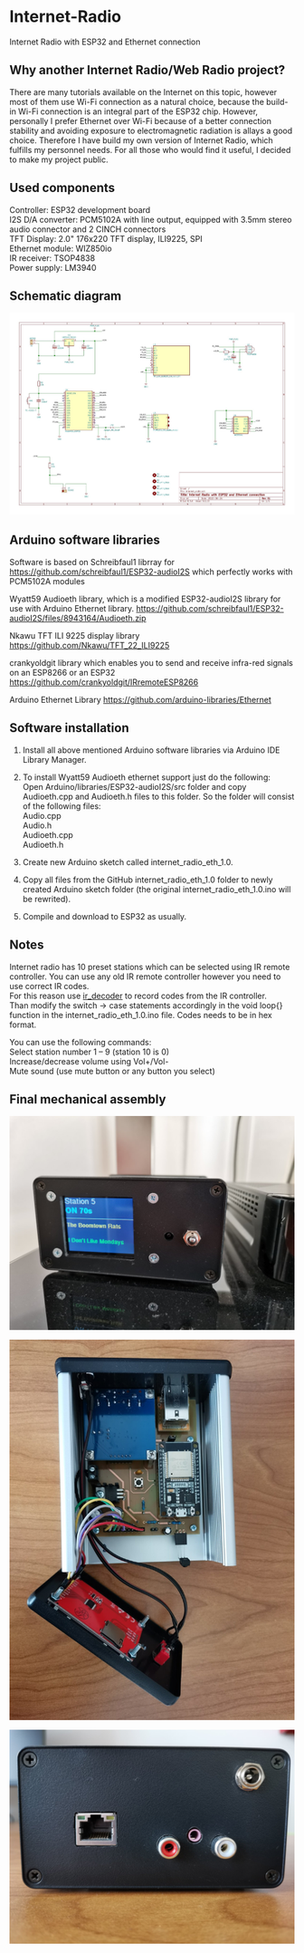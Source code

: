 # Internet-Radio
Internet Radio with ESP32 and Ethernet connection

## Why another Internet Radio/Web Radio project?
There are many tutorials available on the Internet on this topic, however most of them use Wi-Fi connection as a natural choice, because the build-in Wi-Fi connection is an integral part of the ESP32 chip. However, personally I prefer Ethernet over Wi-Fi because of a better connection stability and avoiding exposure to electromagnetic radiation is allays a good choice. Therefore I have build my own version of Internet Radio, which fulfills my personnel needs. For all those who would find it useful, I decided to make my project public. 

## Used components
Controller:         ESP32 development board<br/>
I2S D/A converter:  PCM5102A with line output, equipped with 3.5mm stereo audio connector and 2 CINCH connectors<br/>
TFT Display:        2.0" 176x220 TFT display, ILI9225, SPI<br/>
Ethernet module:    WIZ850io<br/>
IR receiver:        TSOP4838<br/>
Power supply:       LM3940<br/>


## Schematic diagram
![](/internet_radio.jpg?raw=true "Schematic diagram")


## Arduino software libraries
Software is based on Schreibfaul1 librray for 
https://github.com/schreibfaul1/ESP32-audioI2S which perfectly works with  PCM5102A modules

Wyatt59 Audioeth library, which is a modified ESP32-audioI2S library for use with Arduino Ethernet library.
https://github.com/schreibfaul1/ESP32-audioI2S/files/8943164/Audioeth.zip

Nkawu TFT ILI 9225 display library https://github.com/Nkawu/TFT_22_ILI9225

crankyoldgit library which enables you to send and receive infra-red signals on an ESP8266 or an ESP32
https://github.com/crankyoldgit/IRremoteESP8266

Arduino Ethernet Library
https://github.com/arduino-libraries/Ethernet


## Software installation
1. Install all above mentioned Arduino software libraries via Arduino IDE Library Manager.

2. To install Wyatt59 Audioeth ethernet support just do the following:<br/>
Open Arduino/libraries/ESP32-audioI2S/src folder and copy Audioeth.cpp and Audioeth.h files to this folder. So the folder will consist of the following files:<br/>
Audio.cpp<br/> 
Audio.h<br/>
Audioeth.cpp<br/>
Audioeth.h<br/>

2. Create new Arduino sketch called internet_radio_eth_1.0.
3. Copy all files from the GitHub internet_radio_eth_1.0 folder to newly created Arduino sketch folder (the original  internet_radio_eth_1.0.ino will be rewrited).
4. Compile and download to ESP32 as usually.

## Notes
Internet radio has 10 preset stations which can be selected using IR remote controller. You can use any old IR remote controller however you need to use correct IR codes.<br>
For this reason use [ir_decoder](https://github.com/d7prog/Internet-Radio/blob/main/util/ir_decoder.ino) to record codes from the IR controller.<br>
Than modify the switch → case statements accordingly in the void loop{} function in the internet_radio_eth_1.0.ino file. Codes needs to be in hex format.

You can use the following commands:<br>
Select station number 1 – 9 (station 10 is 0)<br>
Increase/decrease volume using Vol+/Vol-<br>
Mute sound (use mute button or any button you select)



## Final mechanical assembly
![](/images/internet-radio1.jpg?raw=true "Front view")

![](/images/internet-radio2.jpg?raw=true "Inside view")

![](/images/internet-radio3.jpg?raw=true "Back view")



